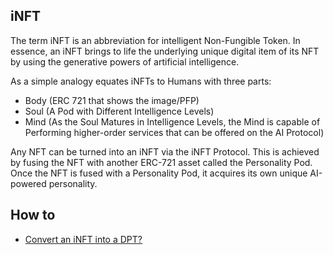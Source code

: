 ## iNFT
The term iNFT is an abbreviation for intelligent Non-Fungible Token. In essence, an iNFT brings to life the underlying unique digital item of its NFT by using the generative powers of artificial intelligence.

As a simple analogy equates iNFTs to Humans with three parts:

* Body (ERC 721 that shows the image/PFP) 
* Soul (A Pod with Different Intelligence Levels) 
* Mind (As the Soul Matures in Intelligence Levels, the Mind is capable of Performing higher-order services that can be offered on the AI Protocol)

Any NFT can be turned into an iNFT via the iNFT Protocol. This is achieved by fusing the NFT with another ERC-721 asset called the Personality Pod. Once the NFT is fused with a Personality Pod, it acquires its own unique AI-powered personality.

## How to
* [Convert an iNFT into a DPT?](./guides/convert-inft-to-dpt/README.md)